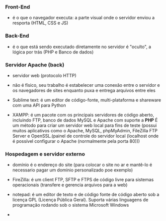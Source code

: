 ### Front-End

- é o que o navegador executa: a parte visual
    onde o servidor enviou a resporta
(HTML, CSS e JS)

### Back-End

- é o que está sendo executado diretamente no servidor
    é "oculto", a lógica por trás
(PHP e Banco de dados)

### Servidor Apache (back)

- servidor web (protocolo HTTP)

- não é físico, seu trabalho é estabelecer uma conexão entre o servidor e os navegadores de sites enquanto puxa e entrega arquivos entre eles

- Sublime text: é um editor de código-fonte, multi-plataforma e shareware com uma API para Python

- XAMPP:  é um pacote com os principais servidores de código aberto, incluindo FTP, banco de dados MySQL e Apache com suporte a **PHP** É um método para criar um servidor web local para fins de teste (possui muitos aplicativos como o Apache, MySQL, phpMyAdmin, FileZilla FTP Server e OpenSSL.(painel de controle do servidor local (localhost onde é possível configurar o Apache (normalmente pela porta 80)))

### Hospedagem e servidor externo

- domínio é o endereço do site (para colocar o site no ar e mantê-lo é necessario pagar um domínio personalizado poe exemplo)

- FireZilla: é um client FTP, SFTP e FTPS de código livre para sistemas operacionais (transfere e gerencia arquivos para a web)

- notepad: é um editor de texto e de código fonte de código aberto sob a licença GPL (Licença Pública Geral). Suporta várias linguagens de programação rodando sob o sistema Microsoft Windows

- 
